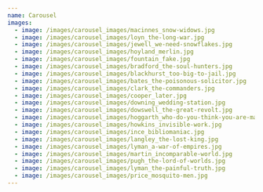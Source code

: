 ```yaml
---
name: Carousel
images:
  - image: /images/carousel_images/macinnes_snow-widows.jpg
  - image: /images/carousel_images/loyn_the-long-war.jpg
  - image: /images/carousel_images/jewell_we-need-snowflakes.jpg
  - image: /images/carousel_images/hoyland_merlin.jpg
  - image: /images/carousel_images/fountain_fake.jpg
  - image: /images/carousel_images/bradford_the-soul-hunters.jpg
  - image: /images/carousel_images/blackhurst_too-big-to-jail.jpg
  - image: /images/carousel_images/bates_the-poisonous-solicitor.jpg
  - image: /images/carousel_images/clark_the-commanders.jpg
  - image: /images/carousel_images/cooper_later.jpg
  - image: /images/carousel_images/downing_wedding-station.jpg
  - image: /images/carousel_images/dowswell_the-great-revolt.jpg
  - image: /images/carousel_images/hoggarth_who-do-you-think-you-are-maggie-pink.jpg
  - image: /images/carousel_images/howkins_invisible-work.jpg
  - image: /images/carousel_images/ince_bibliomaniac.jpg
  - image: /images/carousel_images/langley_the-lost-king.jpg
  - image: /images/carousel_images/lyman_a-war-of-empires.jpg
  - image: /images/carousel_images/martin_incomparable-world.jpg
  - image: /images/carousel_images/pugh_the-lord-of-worlds.jpg
  - image: /images/carousel_images/lyman_the-painful-truth.jpg
  - image: /images/carousel_images/price_mosquito-men.jpg
---
```

